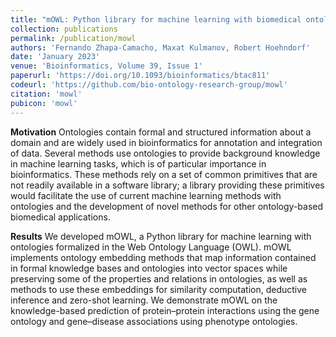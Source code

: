 ```yaml
---
title: "mOWL: Python library for machine learning with biomedical ontologies"
collection: publications
permalink: /publication/mowl
authors: 'Fernando Zhapa-Camacho, Maxat Kulmanov, Robert Hoehndorf'
date: 'January 2023'
venue: 'Bioinformatics, Volume 39, Issue 1'
paperurl: 'https://doi.org/10.1093/bioinformatics/btac811'
codeurl: 'https://github.com/bio-ontology-research-group/mowl'
citation: 'mowl'
pubicon: 'mowl'
---
```


**Motivation** Ontologies contain formal and structured information
about a domain and are widely used in bioinformatics for annotation
and integration of data. Several methods use ontologies to provide
background knowledge in machine learning tasks, which is of particular
importance in bioinformatics. These methods rely on a set of common
primitives that are not readily available in a software library; a
library providing these primitives would facilitate the use of current
machine learning methods with ontologies and the development of novel
methods for other ontology-based biomedical applications.

**Results** We developed mOWL, a Python library for machine learning
with ontologies formalized in the Web Ontology Language (OWL). mOWL
implements ontology embedding methods that map information contained
in formal knowledge bases and ontologies into vector spaces while
preserving some of the properties and relations in ontologies, as well
as methods to use these embeddings for similarity computation,
deductive inference and zero-shot learning. We demonstrate mOWL on the
knowledge-based prediction of protein–protein interactions using the
gene ontology and gene–disease associations using phenotype
ontologies.


